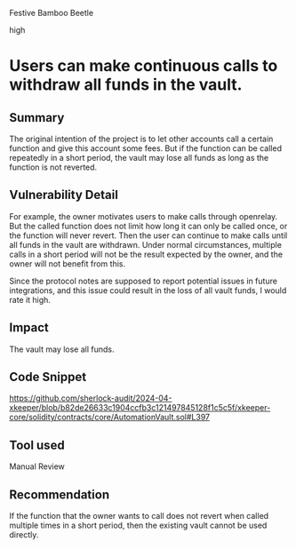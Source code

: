 Festive Bamboo Beetle

high

# Users can make continuous calls to withdraw all funds in the vault.

## Summary
The original intention of the project is to let other accounts call a certain function and give this account some fees. But if the function can be called repeatedly in a short period, the vault may lose all funds as long as the function is not reverted.
## Vulnerability Detail
For example, the owner motivates users to make calls through openrelay. But the called function does not limit how long it can only be called once, or the function will never revert. Then the user can continue to make calls until all funds in the vault are withdrawn. Under normal circumstances, multiple calls in a short period will not be the result expected by the owner, and the owner will not benefit from this.

Since the protocol notes are supposed to report potential issues in future integrations, and this issue could result in the loss of all vault funds, I would rate it high.
## Impact
The vault may lose all funds.
## Code Snippet
https://github.com/sherlock-audit/2024-04-xkeeper/blob/b82de26633c1904ccfb3c121497845128f1c5c5f/xkeeper-core/solidity/contracts/core/AutomationVault.sol#L397
## Tool used

Manual Review

## Recommendation
If the function that the owner wants to call does not revert when called multiple times in a short period, then the existing vault cannot be used directly.